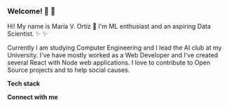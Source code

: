 ### Welcome! 👋 👋 

Hi! My name is María V. Ortiz :raising_hand: I'm ML enthusiast and an aspiring Data Scientist. :sparkles: :sparkles:

Currently I am studying Computer Engineering and I lead the AI club at my University. I've have mostly worked as a Web Developer and I've created several React with Node web applications. I love to contribute to Open Source projects and to help social causes.

__Tech stack__


__Connect with me__
<!-- Twitter, Linkedin, Dev, Medium, correo -->
<!-- Coding, gif-->
